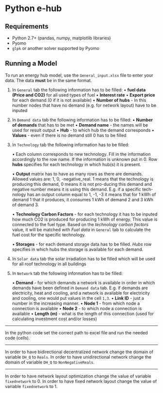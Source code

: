Python e-hub
============

Requirements
------------

- Python 2.7+ (pandas, numpy, matplotlib libraries)
- Pyomo
- `glpk` or another solver supported by Pyomo

Running a Model
---------------

To run an energy hub model, use the `General_input.xlsx` file to enter your data.
The data **must** be in the same format.


1.	In `General` tab the following information has to be filled:
•	**fuel data (Price and CO2)** for all used types of fuel
•	**Interest rate**
•	 **Export price** for each demand (0 if it is not available)
•	**Number of hubs** - In this number nodes that have no demand (e.g. for network layout) have to be inputed
2.	In `Demand data` tab the following information has to be filled:
•	**Number of demands** that has to be met
•	**Demand name** - the names will be used for result output
•	**Hub** - to which hub the demand corresponds
•	**Values** - even if there is no demand still 0 has to be filled
3.	In `Technology` tab the following information has to be filled:

      •	Each column corresponds to new technology. Fill in the information accordingly to the row name. If the information is unknown put in 0. Row **hubs** specifies for each technology in which hub(s) it is present.

      •	**Output** matrix has to have as many rows as there are demands. Allowed values are: 1, 0, -negative_real. 1 means that the technology is producing this demand, 0 means it is not pro-ducing this demand and negative number means it is using this demand. E.g. if a specific tech-nology has an output column equal to 1, -1, -3 it means that for 1 kWh of demand 1 that it produces, it consumes 1 kWh of demand 2 and 3 kWh of demand 3.

      •	**Technology Carbon Factors** - for each technology it has to be inputed how much CO2 is produced for producing 1 kWh of energy. This value is connected to the fuel type. Based on the *technology carbon factors* value, it will be matched with *Fuel data* in `General` tab to calculate the fuel cost for the specific technology.

      •	**Storages** - for each demand storage data has to be filled. *Hubs* row specifies in which hubs the storage is available for each demand.

4.	In `Solar data` tab the solar irradiation has to be filled which will be used for all roof technology in all buildings
5.	In `Network` tab the following information has to be filled:

      •	**Demand** - for which demands a network is available in order in which demands have been defined in `Demand data` tab. E.g. if demands are electricity, heat and cooling, and a network is available for electricity and cooling, one would put values in the cell `1,3`.
      •	**Link ID** - just a number in the increasing manner.
      •	**Node 1** - from which node a connection is available
      •	**Node 2** - to which node a connection is available
      •	**Length (m)** - what is the length of this connection (used for calculating investment cost and/or losses)
---------------

In the python code set the correct path to excel file and run the needed code (cells).

---------------
In order to have bidirectional decentralized network change the domain of variable `DH_Q` to `Reals`. In order to have unidirectional network change the domain of variable `DH_Q` to `NonNegativeReals`. 

---------------
In order to have network layout optimization change the value of variable `fixednetwork` to 0.
In order to have fixed network layout change the value of variable `fixednetwork` to 1.




